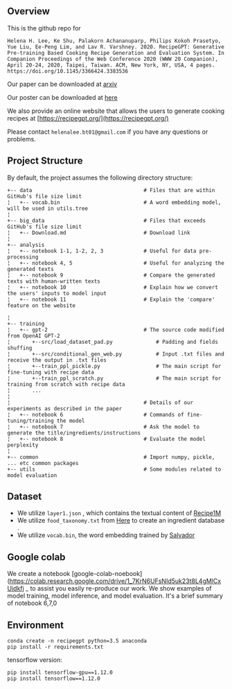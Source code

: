 ## Overview
This is the github repo for 

```Helena H. Lee, Ke Shu, Palakorn Achananuparp, Philips Kokoh Prasetyo, Yue Liu, Ee-Peng Lim, and Lav R. Varshney. 2020. RecipeGPT: Generative Pre-training Based Cooking Recipe Generation and Evaluation System. In Companion Proceedings of the Web Conference 2020 (WWW 20 Companion), April 20-24, 2020, Taipei, Taiwan. ACM, New York, NY, USA, 4 pages. https://doi.org/10.1145/3366424.3383536 ```

Our paper can be downloaded at [arxiv](https://arxiv.org/pdf/1909.07881.pdf)

Our poster can be downloaded at [here](https://drive.google.com/file/d/1DD5BJRRQZ4qATP_w0TjOfXYKN4EYs2zY/view?usp=sharing)

We also provide an online website that allows the users to generate cooking recipes at [https://recipegpt.org/](https://recipegpt.org/)

Please contact ```helenalee.bt01@gmail.com``` if you have any questions or problems.


## Project Structure
By default, the project assumes the following directory structure:

 
    +-- data                                    # Files that are within GitHub's file size limit
    ¦   +-- vocab.bin                           # A word embedding model, will be used in utils.tree
    ¦
    +-- big_data                                # Files that exceeds GitHub's file size limit
    ¦   +-- Download.md                         # Download link
    ¦ 
    +-- analysis                                
    ¦   +-- notebook 1-1, 1-2, 2, 3             # Useful for data pre-processing
    ¦   +-- notebook 4, 5                       # Useful for analyzing the generated texts
    ¦   +-- notebook 9                          # Compare the generated texts with human-written texts
    ¦   +-- notebook 10                         # Explain how we convert the users' inputs to model input
    ¦   +-- notebook 11                         # Explain the 'compare' feature on the website

    ¦ 
    +-- training                                
    ¦   +-- gpt-2                               # The source code modified from OpenAI GPT-2
    ¦       +--src/load_dataset_pad.py              # Padding and fields shuffing
    ¦       +--src/conditional_gen_web.py           # Input .txt files and receive the output in .txt files
    ¦       +--train_ppl_pickle.py                  # The main script for fine-tuning with recipe data
    ¦       +--train_ppl_scratch.py                 # The main script for training from scratch with recipe data
    ¦       ...
    ¦       
    ¦                                           # Details of our experiments as described in the paper
    ¦   +-- notebook 6                          # Commands of fine-tuning/training the model
    ¦   +-- notebook 7                          # Ask the model to generate the title/ingredients/instructions 
    ¦   +-- notebook 8                          # Evaluate the model perplexity
    ¦ 
    +-- common                                  # Import numpy, pickle, ... etc common packages
    +-- utils                                   # Some modules related to model evaluation

## Dataset
* We utilize  ```layer1.json``` , which contains the textual content of [Recipe1M](http://pic2recipe.csail.mit.edu/)
* We utilize ```food_taxonomy.txt``` from [Here](https://www.researchgate.net/publication/288838055_Simple_food_taxonomy_compiled_from_Wikipedia_pages) to create an ingredient database .
* We utilize ```vocab.bin```, the word embedding trained by [Salvador](http://pic2recipe.csail.mit.edu/im2recipe.pdf)

## Google colab
We create a notebook [google-colab-noebook](https://colab.research.google.com/drive/1_7KrN6UFsNId5uk23t8L4gMlCxUidkfj
_ to assist you easily re-produce our work.
We show examples of model training, model inference, and model evaluation. 
It's a  brief summary of notebook 6,7,0


## Environment
```
conda create -n recipegpt python=3.5 anaconda
pip install -r requirements.txt
```
tensorflow version:
```
pip install tensorflow-gpu==1.12.0
pip install tensorflow==1.12.0
```
## 
